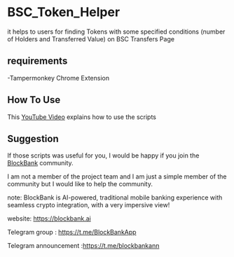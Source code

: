 # BSC_Token_Helper
it helps to users for finding Tokens with some specified conditions (number of Holders and Transferred Value) on BSC Transfers Page

## requirements
-Tampermonkey Chrome Extension

## How To Use
This [YouTube Video](http://Youtube.com) explains how to use the scripts

## Suggestion
If those scripts was useful for you, I would be happy if you join the [BlockBank](https://blockbank.ai) community.

I am not a member of the project team and I am just a simple member of the community but I would like to help the community.


note: BlockBank is AI-powered, traditional mobile banking experience with seamless crypto integration, with a very impersive view!

website: https://blockbank.ai

Telegram group : https://t.me/BlockBankApp

Telegram announcement :https://t.me/blockbankann
